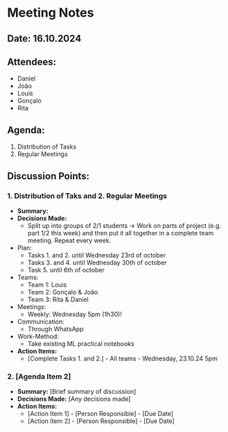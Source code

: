# Meeting Notes

## Date: 16.10.2024

## Attendees:
- Daniel
- João
- Louis
- Gonçalo
- Rita

## Agenda:
1. Distribution of Tasks
2. Regular Meetings

## Discussion Points:
### 1. Distribution of Taks and 2. Regular Meetings
- **Summary:** 
- **Decisions Made:**
    - Split up into groups of 2/1 students -> Work on parts of project (e.g. part 1/2 this week) and then put it all together in a complete team meeting. Repeat every week.
- Plan:
    - Tasks 1. and 2. until Wednesday 23rd of october
    - Tasks 3. and 4. until Wednesday 30th of october
    - Task 5. until 6th of october
- Teams:
    - Team 1: Louis
    - Team 2: Gonçalo & João
    - Team 3: Rita & Daniel
- Meetings:
    - Weekly: Wednesday 5pm (1h30)!
- Communication:
    - Through WhatsApp
- Work-Method:
    - Take existing ML practical notebooks
- **Action Items:**
    - [Complete Tasks 1. and 2.] - All teams - Wednesday, 23.10.24 5pm

### 2. [Agenda Item 2]
- **Summary:** [Brief summary of discussion]
- **Decisions Made:** [Any decisions made]
- **Action Items:**
    - [Action Item 1] - [Person Responsible] - [Due Date]
    - [Action Item 2] - [Person Responsible] - [Due Date]
